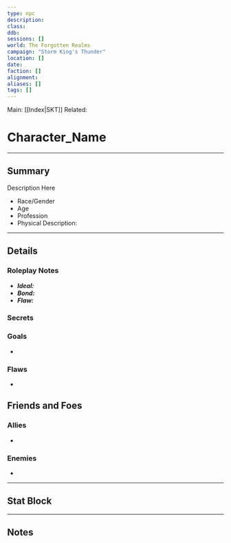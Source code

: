 ```yaml
---
type: npc
description:
class:
ddb:
sessions: []
world: The Forgotten Realms
campaign: "Storm King's Thunder"
location: []
date:
faction: []
alignment:
aliases: []
tags: []
---
```


Main: [[Index|SKT]]
Related:

# Character_Name
---
## Summary

Description Here
- Race/Gender
- Age
- Profession
- Physical Description:
---
## Details
### Roleplay Notes

- ***Ideal:***
- ***Bond:***
- ***Flaw:***

### Secrets

### Goals

- 
### Flaws

- 
## Friends and Foes

### Allies
-
### Enemies
- 
---

## Stat Block


---


## Notes